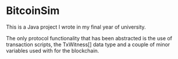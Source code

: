 # BitcoinSim
This is a Java project I wrote in my final year of university.

The only protocol functionality that has been abstracted is the use of transaction scripts, the TxWitness[] data type and a couple of minor variables used with for the blockchain.
